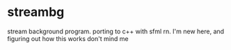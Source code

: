 # streambg
stream background program. porting to c++ with sfml rn.
I'm new here, and figuring out how this works
don't mind me

